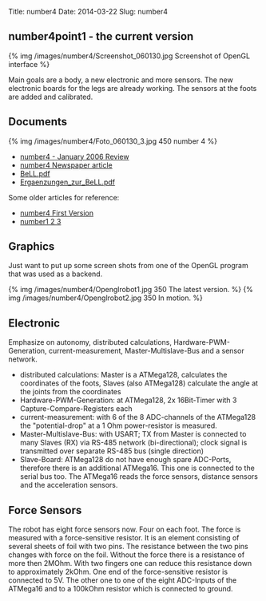 Title: number4
Date: 2014-03-22
Slug: number4



## number4point1 - the current version

{% img /images/number4/Screenshot_060130.jpg Screenshot of OpenGL interface %}

Main goals are a body, a new electronic and more sensors. The new electronic boards for the legs are already working. The sensors at the foots are added and calibrated.

<div style="clear:both;"></div>


## Documents

{% img /images/number4/Foto_060130_3.jpg 450 number 4 %}

* [number4 - January 2006 Review](/number4-jan06.html)
* [number4 Newspaper article](/blog/number4-lvz/)
* [BeLL.pdf](/files/number4/BeLL.pdf)
* [Ergaenzungen_zur_BeLL.pdf](/files/number4/Ergaenzungen_zur_BeLL.pdf)

Some older articles for reference:

* [number4 First Version](/number4-first-version.html)
* [number1 2 3](/number123.html)

<div style="clear:both;"></div>


## Graphics

Just want to put up some screen shots from one of the OpenGL program that was used as a backend.

{% img /images/number4/Openglrobot1.jpg 350 The latest version. %}
{% img /images/number4/Openglrobot2.jpg 350 In motion. %}


## Electronic

Emphasize on autonomy, distributed calculations, Hardware-PWM-Generation, current-measurement, Master-Multislave-Bus and a sensor network.

* distributed calculations: Master is a ATMega128, calculates the coordinates of the foots, Slaves (also ATMega128) calculate the angle at the joints from the coordinates
* Hardware-PWM-Generation: at ATMega128, 2x 16Bit-Timer with 3 Capture-Compare-Registers each
* current-measurement: with 6 of the 8 ADC-channels of the ATMega128 the "potential-drop" at a 1 Ohm power-resistor is measured.
* Master-Multislave-Bus: with USART; TX from Master is connected to many Slaves (RX) via RS-485 network (bi-directional); clock signal is transmitted over separate RS-485 bus (single direction)
* Slave-Board: ATMega128 do not have enough spare ADC-Ports, therefore there is an additional ATMega16. This one is connected to the serial bus too. The ATMega16 reads the force sensors, distance sensors and the acceleration sensors.

## Force Sensors

The robot has eight force sensors now. Four on each foot. The force is measured with a force-sensitive resistor. It is an element consisting of several sheets of foil with two pins. The resistance between the two pins changes with force on the foil. Without the force there is a resistance of more then 2MOhm. With two fingers one can reduce this resistance down to approximately 2kOhm. One end of the force-sensitive resistor is connected to 5V. The other one to one of the eight ADC-Inputs of the ATMega16 and to a 100kOhm resistor which is connected to ground.
